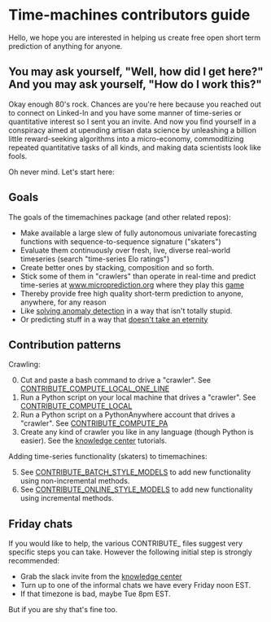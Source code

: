 # Time-machines contributors guide

Hello, we hope you are interested in helping us create free open short term prediction of anything for anyone. 

## You may ask yourself, "Well, how did I get here?" And you may ask yourself, "How do I work this?"

Okay enough 80's rock. Chances are you're here because you reached out to connect on Linked-In and you have some manner of time-series or quantitative interest so I sent you an invite. And now you find yourself in a conspiracy aimed at upending artisan data science by unleashing a billion little reward-seeking algorithms into a micro-economy, commoditizing repeated quantitative tasks of all kinds, and making data scientists look like fools.  

Oh never mind. Let's start here: 

## Goals 
 
The goals of the timemachines package (and other related repos):

   - Make available a large slew of fully autonomous univariate forecasting functions with sequence-to-sequence signature ("skaters")
   - Evaluate them continuously over fresh, live, diverse real-world timeseries (search "time-series Elo ratings")
   - Create better ones by stacking, composition and so forth. 
   - Stick some of them in "crawlers" than operate in real-time and predict time-series at www.microprediction.org where they play this [game](https://www.microprediction.com/blog/intro)
   - Thereby provide free high quality short-term prediction to anyone, anywhere, for any reason
   - Like [solving anomaly detection](https://www.microprediction.com/blog/anomaly) in a way that isn't totally stupid.
   - Or predicting stuff in a way that [doesn't take an eternity](https://www.microprediction.com/blog/fast)

## Contribution patterns

Crawling:

   0. Cut and paste a bash command to drive a "crawler". See [CONTRIBUTE_COMPUTE_LOCAL_ONE_LINE](https://github.com/microprediction/timemachines/blob/main/CONTRIBUTE_COMPUTE_LOCAL_ONE_LINE.md)
   1. Run a Python script on your local machine that drives a "crawler". See [CONTRIBUTE_COMPUTE_LOCAL](https://github.com/microprediction/timemachines/blob/main/CONTRIBUTE_COMPUTE_LOCAL.md)
   2. Run a Python script on a PythonAnywhere account that drives a "crawler". See [CONTRIBUTE_COMPUTE_PA](https://github.com/microprediction/timemachines/blob/main/CONTRIBUTE_COMPUTE_PA.md)
   3. Create any kind of crawler you like in any language (though Python is easier). See the [knowledge center](https://www.microprediction.com/knowledge-center) tutorials. 
   
Adding time-series functionality (skaters) to timemachines:

   5. See [CONTRIBUTE_BATCH_STYLE_MODELS](https://github.com/microprediction/timemachines/blob/main/CONTRIBUTE_BATCH_STYLE_MODELS.md) to add new functionality using non-incremental methods.
   6. See [CONTRIBUTE_ONLINE_STYLE_MODELS](https://github.com/microprediction/timemachines/blob/main/CONTRIBUTE_ONLINE_STYLE_MODELS.md) to add new functionality using incremental methods.
   

## Friday chats

If you would like to help, the various CONTRIBUTE_ files suggest very specific steps you can take. However the following
initial step is strongly recommended: 

  - Grab the slack invite from the [knowledge center](https://www.microprediction.com/knowledge-center)
  - Turn up to one of the informal chats we have every Friday noon EST. 
  - If that timezone is bad, maybe Tue 8pm EST. 
  
But if you are shy that's fine too. 
